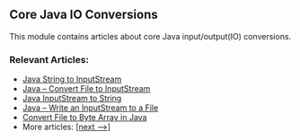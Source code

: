 ## Core Java IO Conversions

This module contains articles about core Java input/output(IO) conversions. 

### Relevant Articles:
- [Java String to InputStream](https://www.baeldung.com/convert-string-to-input-stream)
- [Java – Convert File to InputStream](https://www.baeldung.com/convert-file-to-input-stream)
- [Java InputStream to String](https://www.baeldung.com/convert-input-stream-to-string)
- [Java – Write an InputStream to a File](https://www.baeldung.com/convert-input-stream-to-a-file)
- [Convert File to Byte Array in Java](https://www.baeldung.com/java-convert-file-byte-array)
- More articles: [[next -->]](/core-java-modules/core-java-io-conversions-2)
